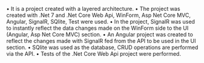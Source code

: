 •	It is a project created with a layered architecture.
•	The project was created with .Net 7 and .Net Core Web Api, WinForm, Asp Net Core MVC, Angular, SignalR, SQlite, Test were used.
•	In the project, SignalR was used to instantly reflect the data changes made on the WinForm side to the UI (Angular, Asp Net Core MVC) section.
•	An Angular project was created to reflect the changes made with SignalR fed from the API to be used in the UI section.
•	SQlite was used as the database, CRUD operations are performed via the API.
•	Tests of the .Net Core Web Api project were performed.
